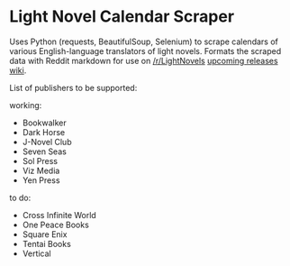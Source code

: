 # Light Novel Calendar Scraper

Uses Python (requests, BeautifulSoup, Selenium) to scrape calendars of various English-language translators of light novels. Formats the scraped data with Reddit markdown for use on [/r/LightNovels](https://www.reddit.com/r/LightNovels/) [upcoming releases wiki](https://www.reddit.com/r/LightNovels/wiki/upcomingreleases).

List of publishers to be supported:

working:
- Bookwalker
- Dark Horse
- J-Novel Club
- Seven Seas
- Sol Press
- Viz Media
- Yen Press

to do:
- Cross Infinite World
- One Peace Books
- Square Enix
- Tentai Books
- Vertical
